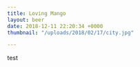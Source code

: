```yaml
---
title: Loving Mango
layout: beer
date: 2018-12-11 22:20:34 +0000
thumbnail: "/uploads/2018/02/17/city.jpg"

---
```

test